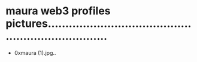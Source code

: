 # maura web3 profiles pictures......................................................................
- 0xmaura (1).jpg..
